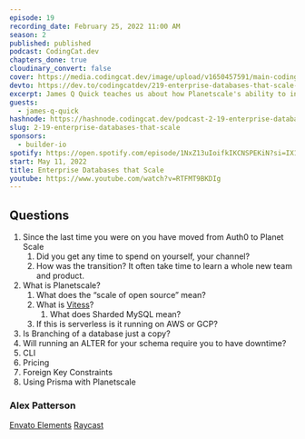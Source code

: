```yaml
---
episode: 19
recording_date: February 25, 2022 11:00 AM
season: 2
published: published
podcast: CodingCat.dev
chapters_done: true
cloudinary_convert: false
cover: https://media.codingcat.dev/image/upload/v1650457591/main-codingcatdev-photo/planetscale_enterprise_data_that_scales.jpg
devto: https://dev.to/codingcatdev/219-enterprise-databases-that-scale-5036
excerpt: James Q Quick teaches us about how Planetscale's ability to infinitely scale SQL horizontally at the push of a button.
guests:
  - james-q-quick
hashnode: https://hashnode.codingcat.dev/podcast-2-19-enterprise-databases-that-scale
slug: 2-19-enterprise-databases-that-scale
sponsors:
  - builder-io
spotify: https://open.spotify.com/episode/1NxZ13uIoifkIKCNSPEKiN?si=IX11vRQ1Tx6u3FYZxxatCg
start: May 11, 2022
title: Enterprise Databases that Scale
youtube: https://www.youtube.com/watch?v=RTFMT9BKDIg
---
```


## Questions

1. Since the last time you were on you have moved from Auth0 to Planet Scale
   1. Did you get any time to spend on yourself, your channel?
   2. How was the transition? It often take time to learn a whole new team and product.
2. What is Planetscale?
   1. What does the “scale of open source” mean?
   2. What is [Vitess](https://vitess.io/)?
      1. What does Sharded MySQL mean?
   3. If this is serverless is it running on AWS or GCP?
3. Is Branching of a database just a copy?
4. Will running an ALTER for your schema require you to have downtime?
5. CLI
6. Pricing
7. Foreign Key Constraints
8. Using Prisma with Planetscale

### Alex Patterson

[Envato Elements](https://elements.envato.com/)
[Raycast](https://ray.so/)
